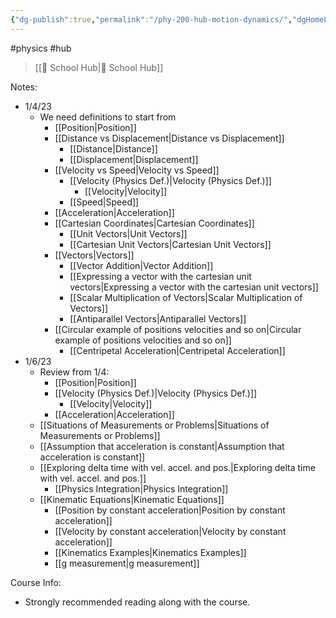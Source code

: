 ```yaml
---
{"dg-publish":true,"permalink":"/phy-200-hub-motion-dynamics/","dgHomeLink":true,"dgPassFrontmatter":false}
---
```


#physics #hub 
> [[🏫 School Hub|🏫 School Hub]]

Notes:
- 1/4/23
	- We need definitions to start from
		- [[Position|Position]]
		- [[Distance vs Displacement|Distance vs Displacement]]
			- [[Distance|Distance]]
			- [[Displacement|Displacement]]
		- [[Velocity vs Speed|Velocity vs Speed]]
			- [[Velocity (Physics Def.)|Velocity (Physics Def.)]]
				- [[Velocity|Velocity]]
			- [[Speed|Speed]]
		- [[Acceleration|Acceleration]]
		- [[Cartesian Coordinates|Cartesian Coordinates]]
			- [[Unit Vectors|Unit Vectors]]
			- [[Cartesian Unit Vectors|Cartesian Unit Vectors]]
		- [[Vectors|Vectors]]
			- [[Vector Addition|Vector Addition]]
			- [[Expressing a vector with the cartesian unit vectors|Expressing a vector with the cartesian unit vectors]]
			- [[Scalar Multiplication of Vectors|Scalar Multiplication of Vectors]]
			- [[Antiparallel Vectors|Antiparallel Vectors]]
		- [[Circular example of positions velocities and so on|Circular example of positions velocities and so on]]
			- [[Centripetal Acceleration|Centripetal Acceleration]]
- 1/6/23
	- Review from 1/4:
		- [[Position|Position]]
		- [[Velocity (Physics Def.)|Velocity (Physics Def.)]]
			- [[Velocity|Velocity]]
		- [[Acceleration|Acceleration]]
	- [[Situations of Measurements or Problems|Situations of Measurements or Problems]]
	- [[Assumption that acceleration is constant|Assumption that acceleration is constant]]
	- [[Exploring delta time with vel. accel. and pos.|Exploring delta time with vel. accel. and pos.]]
		- [[Physics Integration|Physics Integration]]
	- [[Kinematic Equations|Kinematic Equations]]
		- [[Position by constant acceleration|Position by constant acceleration]]
		- [[Velocity by constant acceleration|Velocity by constant acceleration]]
		- [[Kinematics Examples|Kinematics Examples]]
		- [[g measurement|g measurement]]

Course Info:
- Strongly recommended reading along with the course.